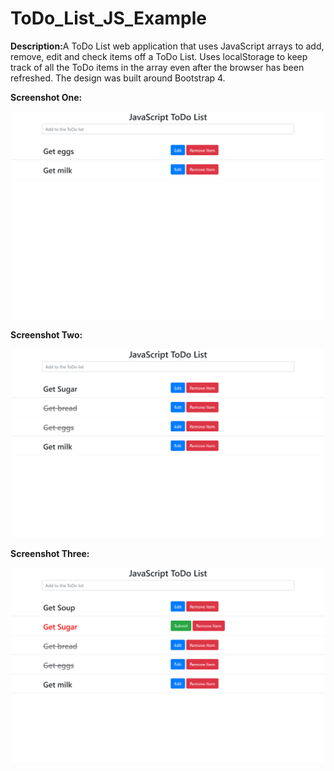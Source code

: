# ToDo_List_JS_Example
<strong>Description:</strong>A ToDo List web application that uses JavaScript arrays to add, remove, edit and check items off a ToDo List. Uses localStorage to keep track of all the ToDo items in the array even after the browser has been refreshed. The design was built around Bootstrap 4. 

<p><strong>Screenshot One:</strong></p>
<p align="center">
  <img src="images/imageOne.png" width="500"/>
</p>

<p><strong>Screenshot Two:</strong></p>
<p align="center">
  <img src="images/imageTwo.png" width="500"/>
</p>

<p><strong>Screenshot Three:</strong></p>
<p align="center">
  <img src="images/imageThree.png" width="500"/>
</p>